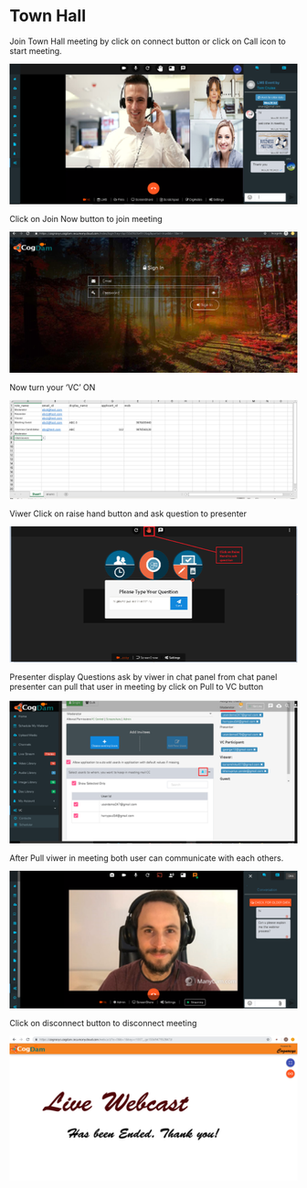 # Town Hall

Join Town Hall meeting by click on connect button or click on Call icon to start meeting.

![](../../.gitbook/assets/image%20%28152%29.png)

Click on Join Now button to join meeting

![](../../.gitbook/assets/image%20%28146%29.png)

Now turn your ‘VC’ ON

![](../../.gitbook/assets/image%20%2891%29.png)

Viwer Click on raise hand button and ask question to presenter

![](../../.gitbook/assets/image%20%2813%29.png)

Presenter display Questions ask by viwer in chat panel from chat panel presenter can pull that user in meeting by click on Pull to VC button

![](../../.gitbook/assets/image%20%28149%29.png)

After Pull viwer in meeting both user can communicate with each others.

![](../../.gitbook/assets/image%20%28126%29.png)

Click on disconnect button to disconnect meeting

![](../../.gitbook/assets/image%20%28131%29.png)

